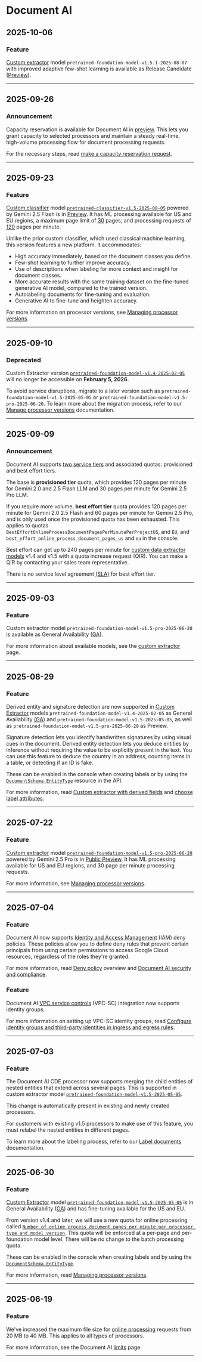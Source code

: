 # Document AI

## 2025-10-06

### Feature

[Custom extractor](https://docs.cloud.google.com/document-ai/docs/ce-with-genai) model
`pretrained-foundation-model-v1.5.1-2025-08-07` with improved adaptive few-shot
learning is available as Release Candidate
([Preview](https://cloud.google.com/products/#product-launch-stages)).

---
## 2025-09-26

### Announcement

Capacity reservation is available for Document AI in
[preview](https://cloud.google.com/products/#product-launch-stages). This lets you
grant capacity to selected processors and maintain a steady real-time, high-volume
processing flow for document processing requests.

For the necessary steps, read [make a capacity reservation
request](https://cloud.google.com/document-ai/quotas#capacity-reservation).

---
## 2025-09-23

### Feature

[Custom classifier](https://cloud.google.com/document-ai/docs/custom-classifier)
model [`pretrained-classifier-v1.5-2025-08-05`](https://cloud.google.com/document-ai/docs/custom-classifier#models)
powered by Gemini 2.5 Flash is in [Preview](https://cloud.google.com/products/#product-launch-stages). It has ML processing available for US and EU regions, a
maximum page limit of [30](https://cloud.google.com/document-ai/limits#classification_processors) pages,
and processing requests of [120](https://cloud.google.com/document-ai/quotas#service_tiers) pages per minute.

Unlike the prior custom classifier, which used classical
machine learning, this version features a new platform. It accommodates:

* High accuracy immediately, based on the document classes you define.
* Few-shot learning to further improve accuracy.
* Use of descriptions when labeling for more context and insight for document classes.
* More accurate results with the same training dataset on the fine-tuned generative AI model, compared to the trained version.
* Autolabeling documents for fine-tuning and evaluation.
* Generative AI to fine-tune and heighten accuracy.

For more information on processor versions, see [Managing processor
versions](https://cloud.google.com/document-ai/docs/manage-processor-versions).

---
## 2025-09-10

### Deprecated

Custom Extractor version [`pretrained-foundation-model-v1.4-2025-02-05`](https://cloud.google.com/document-ai/docs/processors-list#processor_cde) will no longer be accessible on **February 5, 2026**.

To avoid service disruptions, migrate to a later version such as
`pretrained-foundation-model-v1.5-2025-05-05` or `pretrained-foundation-model-v1.5-pro-2025-06-20`.
To learn more about the migration process, refer to our [Manage processor
versions](https://cloud.google.com/document-ai/docs/manage-processor-versions) documentation.

---
## 2025-09-09

### Announcement

Document AI supports [two service tiers](https://cloud.google.com/document-ai/quotas#service_tiers)
and associated quotas: provisioned and best effort tiers.

The base is **provisioned tier** quota, which provides 120 pages per minute for
Gemini 2.0 and 2.5 Flash LLM and 30 pages per minute for Gemini
2.5 Pro LLM.

If you require more volume, **best effort tier** quota provides 120 pages per
minute for Gemini 2.0 2.5 Flash and 60 pages per minute for
Gemini 2.5 Pro, and is only used once the provisioned quota has been
exhausted. This applies to quotas `BestEffortOnlineProcessDocumentPagesPerMinutePerProjectUS`,
and `EU`, and `best_effort_online_process_document_pages_us` and `eu` in the console.

Best effort can get up to 240 pages per minute for [custom data extractor
models](https://cloud.google.com/document-ai/docs/ce-with-genai)
v1.4 and v1.5 with a quota increase request (QIR). You can make a QIR by
contacting your sales team representative.

There is no service level agreement [(SLA)](https://cloud.google.com/document-ai/sla)
for best effort tier.

---
## 2025-09-03

### Feature

Custom extractor model `pretrained-foundation-model-v1.5-pro-2025-06-20` is
available as General Availability ([GA](https://cloud.google.com/products/#product-launch-stages)).

For more information about available models, see the [custom
extractor](https://cloud.google.com/document-ai/docs/ce-with-genai) page.

---
## 2025-08-29

### Feature

Derived entity and signature detection are now supported in [Custom
Extractor](https://cloud.google.com/document-ai/docs/ce-with-genai) models `pretrained-foundation-model-v1.4-2025-02-05`
as General Availability [(GA)](https://cloud.google.com/products/#product-launch-stages)
and `pretrained-foundation-model-v1.5-2025-05-05`, as well as `pretrained-foundation-model-v1.5-pro-2025-06-20`
as Preview.

Signature detection lets you identify handwritten signatures by using visual
cues in the document. Derived entity detection lets you deduce entities by
inference without requiring the value to be explicitly present in the text. You
can use this feature to deduce the country in an address, counting items in a
table, or detecting if an ID is fake.

These can be enabled in the console when creating labels or by using the
[`DocumentSchema.EntityType`](https://cloud.google.com/document-ai/docs/reference/rpc/google.cloud.documentai.v1#entitytype)
resource in the API.

For more information, read [Custom extractor with derived
fields](https://cloud.google.com/document-ai/docs/ce-derived-signature) and [choose label
attributes](https://cloud.google.com/document-ai/docs/create-dataset#choose_label_attributes).

---
## 2025-07-22

### Feature

[Custom extractor](https://cloud.google.com/document-ai/docs/ce-with-genai) model [`pretrained-foundation-model-v1.5-pro-2025-06-20`](https://cloud.google.com/document-ai/docs/processors-list#processor_cde) powered by Gemini 2.5 Pro is in [Public Preview](https://cloud.google.com/products/#product-launch-stages). It has ML processing available for US and EU regions, and 30 page per minute processing requests.

For more information, see [Managing processor versions](https://cloud.google.com/document-ai/docs/manage-processor-versions#import).

---
## 2025-07-04

### Feature

Document AI now supports [Identity and Access Management](https://cloud.google.com/iam/docs/overview) (IAM) deny policies. These policies allow you to define deny rules that prevent certain principals from using certain permissions to access Google Cloud resources, regardless of the roles they're granted.

For more information, read [Deny policy](https://cloud.google.com/iam/docs/deny-overview) overview and [Document AI security and compliance](https://cloud.google.com/document-ai/docs/security).

### Feature

Document AI [VPC service controls](https://cloud.google.com/vpc-service-controls/docs/overview) (VPC-SC) integration now supports identity groups.

For more information on setting up VPC-SC identity groups, read [Configure identity groups and third-party identities in ingress and egress rules](https://cloud.google.com/vpc-service-controls/docs/configure-identity-groups).

---
## 2025-07-03

### Feature

The Document AI CDE processor now supports merging the child entities of nested entities that extend across several pages. This is supported in custom extractor model [`pretrained-foundation-model-v1.5-2025-05-05`](https://cloud.google.com/document-ai/docs/processors-list#processor_cde).

This change is automatically present in existing and newly created processors.

For customers with existing v1.5 processors to make use of this feature, you must relabel the nested entities in different pages.

To learn more about the labeling process, refer to our [Label documents](https://cloud.google.com/document-ai/docs/label-documents) documentation.

---
## 2025-06-30

### Feature

[Custom Extractor](https://cloud.google.com/document-ai/docs/ce-with-genai) model [`pretrained-foundation-model-v1.5-2025-05-05`](https://cloud.google.com/document-ai/docs/processors-list#processor_cde) is in General Availability ([GA](https://cloud.google.com/products/#product-launch-stages)) and has fine-tuning available for the US and EU.

From version v1.4 and later, we will use a new quota for online processing called [`Number of online process document pages per minute per processor type and model version`](https://cloud.google.com/document-ai/quotas#quotas_list). This quota will be enforced at a per-page and per-foundation model level. There will be no change to the batch processing quota.

These can be enabled in the console when creating labels and by using the [`DocumentSchema.EntityType`](https://cloud.google.com/document-ai/docs/reference/rpc/google.cloud.documentai.v1#entitytype).

For more information, read [Managing processor versions](https://cloud.google.com/document-ai/docs/manage-processor-versions#import).

---
## 2025-06-19

### Feature

We've increased the maximum file size for [online processing](https://cloud.google.com/document-ai/docs/reference/rest/v1/projects.locations.processors/process) requests from 20 MB to 40 MB. This applies to all types of processors.

For more information, see the Document AI [limits](https://cloud.google.com/document-ai/limits#content_limits) page.

---
